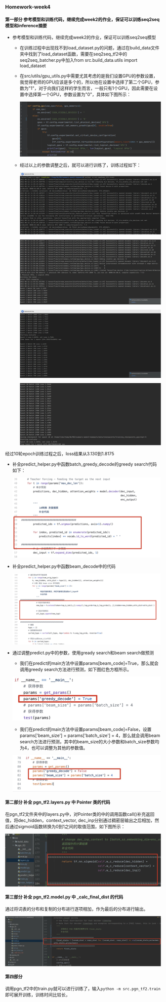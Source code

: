 ### Homework-week4

#### 第一部分  参考模型和训练代码，继续完成week2的作业，保证可以训练seq2seq模型和inference摘要

+ 参考模型和训练代码，继续完成week2的作业，保证可以训练seq2seq模型

    + 在训练过程中出现找不到load_dataset.py的问题，通过在build_data文件夹中找到了load_dataset函数，需要在seq2seq_tf2中的seq2seq_batcher.py中加入from src.build_data.utils import load_dataset

    + 在src/utils/gpu_utils.py中需要尤其考虑的是我们设置GPU的参数设置，我觉得老师的GPU应该是多个的，所以他在设置中选择了第二个GPU，参数为"1"，对于向我们这样的学生而言，一般只有1个GPU，因此需要在设置中选择第一个GPU，参数设置为"0"，具体如下图所示：

        ![GPU参数修改部分](./gpu设置.png)

    + 经过以上的参数调整之后，就可以进行训练了，训练过程如下：

        ![GPU参数修改部分](./训练结果1.jpg)

        ![GPU参数修改部分](./训练结果2.jpg)

        ![GPU参数修改部分](./训练结果3.jpg)

        ![GPU参数修改部分](./训练结果5.jpg)

经过10轮epoch训练过程之后，loss结果从3.130到1.8175

+ 补全predict_helper.py中函数batch_greedy_decode的greedy search代码如下：

    ![Predict helper greedy code 代码](./greedy_code.jpg)

+ 补全predict_helper.py中函数beam_decode中的代码

    ![Predict helper beam decode 代码](./beam_decode.jpg)

+ 通过调整predict.py中的参数，使用gready search和beam search做预测

    + 我们在predict的main方法中设置params[beam_code]=True，那么就会调用greedy search方法进行预测，如下图红色方框所示。

    ![predict greedy search 代码](./greedy_code_param.jpg)

    + 我们在predict的main方法中设置params[beam_code]=False，设置params['beam_size'] = params['batch_size'] = 4，那么就会调用beam search方法进行预测，其中的beam_size的大小参数和batch_size参数均为4，也可以调整为其他的参数值。

    ![predict beam search 代码](./beam_search_param.jpg)





#### 第二部分  补全 pgn_tf2.layers.py 中 Pointer 类的代码

在pgn_tf2文件夹中的layers.py中，对Pointer类的中的调用函数call()补充返回值，将dec_hidden，context_vector, dec_inp分别通过稠密层输出之后相加，然后通过sigmoid函数转换为0到1之间的取值范围，如下图所示：

![predict beam search 代码](./Poiner_class_fill.jpg)

#### 第三部分 补全 pgn_tf2.model.py 中 _calc_final_dist 的代码

通过将词表的分布和复制的分布进行逐项相加，作为最后的分布进行输出。

![predict beam search 代码](./model_calc.jpg)

#### 第四部分

调用pgn_tf2中的train.py就可以进行训练了，输入```python -m src.pgn_tf2.train```即可展开训练，训练时间比较长，

